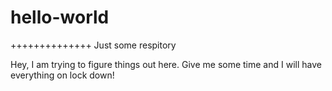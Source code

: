 # hello-world
++++++++++++++
Just some respitory

Hey, I am trying to figure things out here. Give me some time and I will have everything on lock down!
